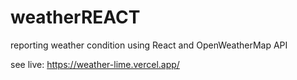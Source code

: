 # weatherREACT
 

reporting weather condition using React and OpenWeatherMap API

see live: https://weather-lime.vercel.app/
